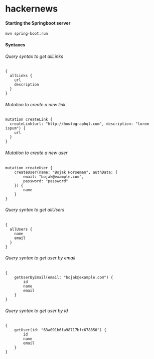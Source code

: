 # hackernews
#### Starting the Springboot server 
```
mvn spring-boot:run
```

#### Syntaxes
###### Query syntax to get allLinks
```
{
  allLinks {
    url
    description
  }
}
```

###### Mutation to create a new link

```
mutation createLink {
  createLink(url: "http://howtographql.com", description: "lorem ispum") {
    url
  }
}
```


###### Mutation to create a new user

```
mutation createUser {
    createUser(name: "Bojak Horseman", authData: {
        email: "bojak@example.com",
        password: "password"
    }) {
        name
    }
}
```

###### Query syntax to get allUsers
```
{
  allUsers {
    name
    email
  }
}
```

###### Query syntax to get user by email
```
{
    getUserByEmail(email: "bojak@example.com") {
        id
        name
        email
    }
}
```

###### Query syntax to get user by id
```
{
    getUser(id: "63a091b6fa98717bfc678850") {
        id
        name
        email
    }
}
```
